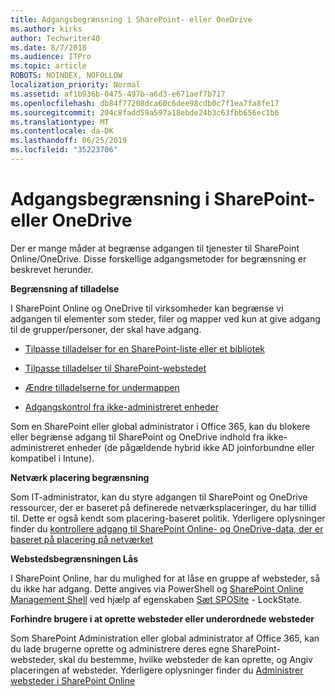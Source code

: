```yaml
---
title: Adgangsbegrænsning i SharePoint- eller OneDrive
ms.author: kirks
author: Techwriter40
ms.date: 8/7/2018
ms.audience: ITPro
ms.topic: article
ROBOTS: NOINDEX, NOFOLLOW
localization_priority: Normal
ms.assetid: af1b936b-0475-497b-a6d3-e671aef7b717
ms.openlocfilehash: db84f77208dca60c6dee98cdb0c7f1ea7fa8fe17
ms.sourcegitcommit: 204c8fadd59a597a18ebde24b3c63fbb656ec1b6
ms.translationtype: MT
ms.contentlocale: da-DK
ms.lasthandoff: 06/25/2019
ms.locfileid: "35223706"
---
```

# <a name="restrict-access-in-sharepoint-or-onedrive"></a>Adgangsbegrænsning i SharePoint- eller OneDrive

Der er mange måder at begrænse adgangen til tjenester til SharePoint Online/OneDrive. Disse forskellige adgangsmetoder for begrænsning er beskrevet herunder. 

**Begrænsning af tilladelse**

I SharePoint Online og OneDrive til virksomheder kan begrænse vi adgangen til elementer som steder, filer og mapper ved kun at give adgang til de grupper/personer, der skal have adgang.

- [Tilpasse tilladelser for en SharePoint-liste eller et bibliotek](https://support.office.com/article/Customize-permissions-for-a-SharePoint-list-or-library-02d770f3-59eb-4910-a608-5f84cc297782)

- [Tilpasse tilladelser til SharePoint-webstedet](https://docs.microsoft.com/sharepoint/customize-sharepoint-site-permissions)

- [Ændre tilladelserne for undermappen](https://support.office.com/article/Change-the-permissions-on-a-subfolder-5427BD7C-F20A-4F75-8CF2-5359DD45A1A6)

- [Adgangskontrol fra ikke-administreret enheder](https://docs.microsoft.com/sharepoint/control-access-from-unmanaged-devices)

Som en SharePoint eller global administrator i Office 365, kan du blokere eller begrænse adgang til SharePoint og OneDrive indhold fra ikke-administreret enheder (de pågældende hybrid ikke AD joinforbundne eller kompatibel i Intune).

**Netværk placering begrænsning**

Som IT-administrator, kan du styre adgangen til SharePoint og OneDrive ressourcer, der er baseret på definerede netværksplaceringer, du har tillid til. Dette er også kendt som placering-baseret politik. Yderligere oplysninger finder du [kontrollere adgang til SharePoint Online- og OneDrive-data, der er baseret på placering på netværket](https://docs.microsoft.com/sharepoint/control-access-based-on-network-location)

**Webstedsbegrænsningen Lås** 

I SharePoint Online, har du mulighed for at låse en gruppe af websteder, så du ikke har adgang. Dette angives via PowerShell og [SharePoint Online Management Shell](https://docs.microsoft.com/powershell/sharepoint/sharepoint-online/connect-sharepoint-online?view=sharepoint-ps) ved hjælp af egenskaben [Sæt SPOSite](https://docs.microsoft.com/powershell/module/sharepoint-online/set-sposite?view=sharepoint-ps) - LockState.

**Forhindre brugere i at oprette websteder eller underordnede websteder**

Som SharePoint Administration eller global administrator af Office 365, kan du lade brugerne oprette og administrere deres egne SharePoint-websteder, skal du bestemme, hvilke websteder de kan oprette, og Angiv placeringen af websteder. Yderligere oplysninger finder du [Administrer websteder i SharePoint Online](https://docs.microsoft.com/sharepoint/manage-site-creation)

